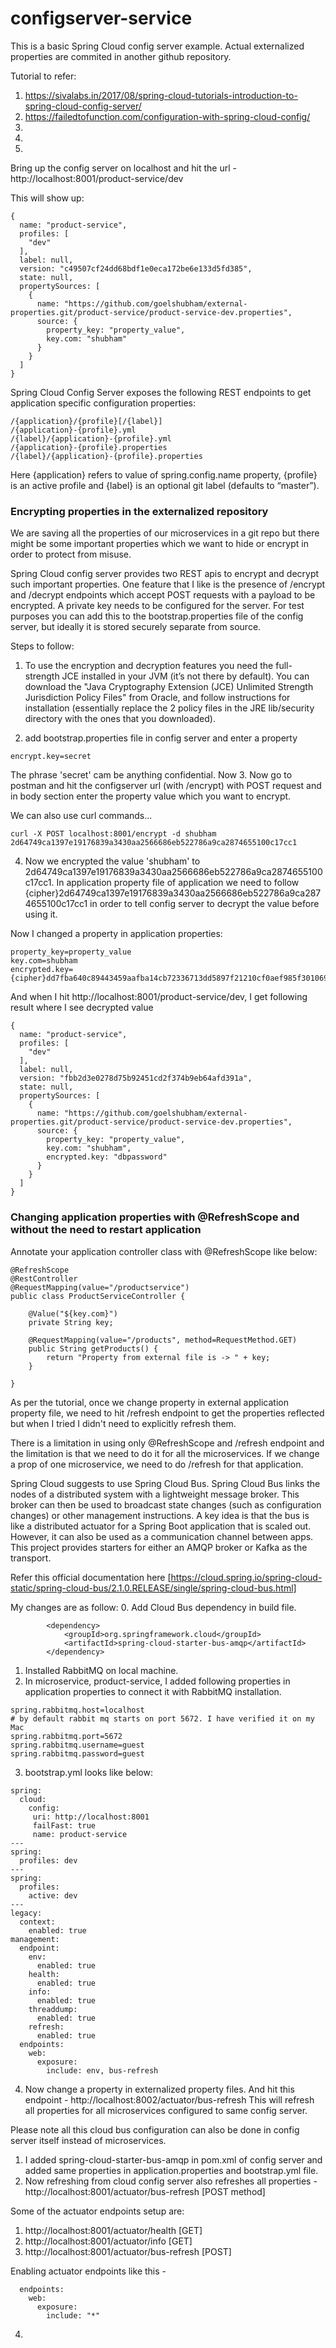 # configserver-service

This is a basic Spring Cloud config server example. Actual externalized properties are commited in another github repository.

Tutorial to refer:
1. https://sivalabs.in/2017/08/spring-cloud-tutorials-introduction-to-spring-cloud-config-server/
2. https://failedtofunction.com/configuration-with-spring-cloud-config/
3.
4.
5. 

Bring up the config server on localhost and hit the url - http://localhost:8001/product-service/dev

This will show up:
```
{
  name: "product-service",
  profiles: [
    "dev"
  ],
  label: null,
  version: "c49507cf24dd68bdf1e0eca172be6e133d5fd385",
  state: null,
  propertySources: [
    {
      name: "https://github.com/goelshubham/external-properties.git/product-service/product-service-dev.properties",
      source: {
        property_key: "property_value",
        key.com: "shubham"
      }
    }
  ]
}
```
Spring Cloud Config Server exposes the following REST endpoints to get application specific configuration properties:
```
/{application}/{profile}[/{label}]
/{application}-{profile}.yml
/{label}/{application}-{profile}.yml
/{application}-{profile}.properties
/{label}/{application}-{profile}.properties
```
Here {application} refers to value of spring.config.name property, {profile} is an active profile and {label} is an optional git label (defaults to “master”).

### Encrypting properties in the externalized repository
We are saving all the properties of our microservices in a git repo but there might be some important properties which we want to hide or encrypt in order to protect from misuse.

Spring Cloud config server provides two REST apis to encrypt and decrypt such important properties. One feature that I like is the presence of /encrypt and /decrypt endpoints which accept POST requests with a payload to be encrypted. A private key needs to be configured for the server. For test purposes you can add this to the bootstrap.properties file of the config server, but ideally it is stored securely separate from source.

Steps to follow:
1. To use the encryption and decryption features you need the full-strength JCE installed in your JVM (it’s not there by default). You can download the "Java Cryptography Extension (JCE) Unlimited Strength Jurisdiction Policy Files" from Oracle, and follow instructions for installation (essentially replace the 2 policy files in the JRE lib/security directory with the ones that you downloaded).

2. add bootstrap.properties file in config server and enter a property
```
encrypt.key=secret
```
The phrase 'secret' cam be anything confidential. Now
3. Now go to postman and hit the configserver url (with /encrypt) with POST request and in body section enter the property value which you want to encrypt.

We can also use curl commands...

```
curl -X POST localhost:8001/encrypt -d shubham
2d64749ca1397e19176839a3430aa2566686eb522786a9ca2874655100c17cc1
```

4. Now we encrypted the value 'shubham' to 2d64749ca1397e19176839a3430aa2566686eb522786a9ca2874655100c17cc1. In application property file of application we need to follow {cipher}2d64749ca1397e19176839a3430aa2566686eb522786a9ca2874655100c17cc1 in order to tell config server to decrypt the value before using it.

Now I changed a property in application properties:
```
property_key=property_value
key.com=shubham
encrypted.key={cipher}dd7fba640c89443459aafba14cb72336713dd5897f21210cf0aef985f3010692
```
And when I hit http://localhost:8001/product-service/dev, I get following result where I see decrypted value

```
{
  name: "product-service",
  profiles: [
    "dev"
  ],
  label: null,
  version: "fbb2d3e0278d75b92451cd2f374b9eb64afd391a",
  state: null,
  propertySources: [
    {
      name: "https://github.com/goelshubham/external-properties.git/product-service/product-service-dev.properties",
      source: {
        property_key: "property_value",
        key.com: "shubham",
        encrypted.key: "dbpassword"
      }
    }
  ]
}
```

### Changing application properties with @RefreshScope and without the need to restart application

Annotate your application controller class with @RefreshScope like below:
```
@RefreshScope
@RestController
@RequestMapping(value="/productservice")
public class ProductServiceController {
	
	@Value("${key.com}")
	private String key;
	
	@RequestMapping(value="/products", method=RequestMethod.GET)
	public String getProducts() {
		return "Property from external file is -> " + key;
	}

}
```
As per the tutorial, once we change property in external application property file, we need to hit /refresh endpoint to get the properties reflected but when I tried I didn't need to explicitly refresh them. 

There is a limitation in using only @RefreshScope and /refresh endpoint and the limitation is that we need to do it for all the microservices. If we change a prop of one microservice, we need to do /refresh for that application.

Spring Cloud suggests to use Spring Cloud Bus. Spring Cloud Bus links the nodes of a distributed system with a lightweight message broker. This broker can then be used to broadcast state changes (such as configuration changes) or other management instructions. A key idea is that the bus is like a distributed actuator for a Spring Boot application that is scaled out. However, it can also be used as a communication channel between apps. This project provides starters for either an AMQP broker or Kafka as the transport.

Refer this official documentation here [https://cloud.spring.io/spring-cloud-static/spring-cloud-bus/2.1.0.RELEASE/single/spring-cloud-bus.html]

My changes are as follow:
0. Add Cloud Bus dependency in build file.
```
		<dependency>
			<groupId>org.springframework.cloud</groupId>
			<artifactId>spring-cloud-starter-bus-amqp</artifactId>
		</dependency>
```
1. Installed RabbitMQ on local machine.
2. In microservice, product-service, I added following properties in application properties to connect it with RabbitMQ installation.
```
spring.rabbitmq.host=localhost
# by default rabbit mq starts on port 5672. I have verified it on my Mac
spring.rabbitmq.port=5672
spring.rabbitmq.username=guest
spring.rabbitmq.password=guest
```
3. bootstrap.yml looks like below:
```
spring:
  cloud:
    config:
     uri: http://localhost:8001
     failFast: true
     name: product-service
---
spring:
  profiles: dev
---
spring:
  profiles:
    active: dev
---
legacy:
  context:
    enabled: true
management:
  endpoint:
    env:
      enabled: true 
    health:
      enabled: true
    info:
      enabled: true
    threaddump:
      enabled: true
    refresh:
      enabled: true
  endpoints:
    web:
      exposure:
        include: env, bus-refresh
```
4. Now change a property in externalized property files. And hit this endpoint - http://localhost:8002/actuator/bus-refresh
This will refresh all properties for all microservices configured to same config server.

Please note all this cloud bus configuration can also be done in config server itself instead of microservices.
1. I added spring-cloud-starter-bus-amqp in pom.xml of config server and added same properties in application.properties and bootstrap.yml file.
2. Now refreshing from cloud config server also refreshes all properties - http://localhost:8001/actuator/bus-refresh [POST method]

Some of the actuator endpoints setup are:
1. http://localhost:8001/actuator/health [GET]
2. http://localhost:8001/actuator/info [GET]
3. http://localhost:8001/actuator/bus-refresh [POST]

Enabling actuator endpoints like this - 
```
  endpoints:
    web:
      exposure:
        include: "*"
```
4. 


